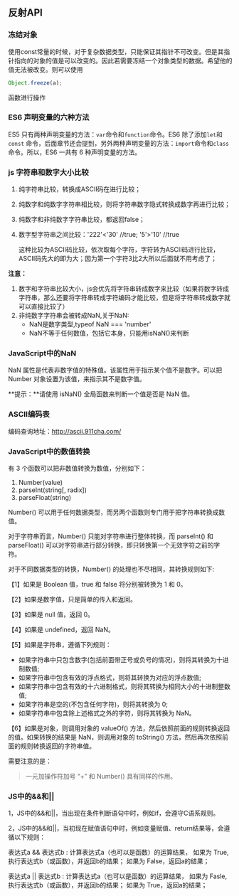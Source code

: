 ## 反射API

### 冻结对象

使用const常量的时候，对于复杂数据类型，只能保证其指针不可改变。但是其指针指向的对象的值是可以改变的。因此若需要冻结一个对象类型的数据。希望他的值无法被改变。则可以使用

```javascript
Object.freeze(a);
```

函数进行操作

### ES6 声明变量的六种方法

ES5 只有两种声明变量的方法：`var`命令和`function`命令。ES6 除了添加`let`和`const`
命令，后面章节还会提到，另外两种声明变量的方法：`import`命令和`class`命令。所以，ES6 一共有 6 种声明变量的方法。

### js 字符串和数字大小比较

1. 纯字符串比较，转换成ASCII码在进行比较；

2. 纯数字和纯数字字符串相比较，则将字符串数字隐式转换成数字再进行比较；

3. 纯数字和非纯数字字符串比较，都返回false；

4. 数字型字符串之间比较：'222'<'30' //true;  '5'>'10' //true

   这种比较为ASCII码比较，依次取每个字符，字符转为ASCII码进行比较，ASCII码先大的即为大；因为第一个字符3比2大所以后面就不用考虑了；

**注意：**

1. 数字和字符串比较大小，js会优先将字符串转成数字来比较（如果将数字转成字符串，那么还要将字符串转成字符编码才能比较，但是将字符串转成数字就可以直接比较了）
2. 非纯数字字符串会被转成NaN,关于NaN:
    - NaN是数字类型,typeof NaN === 'number'
    - NaN不等于任何数值，包括它本身，只能用isNaN()来判断

### JavaScript中的NaN

NaN 属性是代表非数字值的特殊值。该属性用于指示某个值不是数字。可以把 Number 对象设置为该值，来指示其不是数字值。

**提示：**请使用 isNaN() 全局函数来判断一个值是否是 NaN 值。

### ASCII编码表

编码查询地址：http://ascii.911cha.com/

### JavaScript中的数值转换

有 3 个函数可以把非数值转换为数值，分别如下：

1. Number(value)
2. parseInt(string[, radix])
3. parseFloat(string)

Number() 可以用于任何数据类型，而另两个函数则专门用于把字符串转换成数值。

对于字符串而言，Number() 只能对字符串进行整体转换，而 parseInt() 和 parseFloat() 可以对字符串进行部分转换，即只转换第一个无效字符之前的字符。

对于不同数据类型的转换，Number() 的处理也不尽相同，其转换规则如下:

【1】如果是 Boolean 值，true 和 false 将分别被转换为 1 和 0。

【2】如果是数字值，只是简单的传入和返回。

【3】如果是 null 值，返回 0。

【4】如果是 undefined，返回 NaN。

【5】如果是字符串，遵循下列规则：

- 如果字符串中只包含数字(包括前面带正号或负号的情况)，则将其转换为十进制数值;
- 如果字符串中包含有效的浮点格式，则将其转换为对应的浮点数值;
- 如果字符串中包含有效的十六进制格式，则将其转换为相同大小的十进制整数值;
- 如果字符串是空的(不包含任何字符)，则将其转换为 0;
- 如果字符串中包含除上述格式之外的字符，则将其转换为 NaN。

【6】如果是对象，则调用对象的 valueOf() 方法，然后依照前面的规则转换返回的值。如果转换的结果是 NaN，则调用对象的 toString()
方法，然后再次依照前面的规则转换返回的字符串值。

需要注意的是：

> 一元加操作符加号 “+” 和 Number() 具有同样的作用。

### JS中的&&和||

1，JS中的&&和||，当出现在条件判断语句中时，例如if，会遵守C语系规则。

2，JS中的&&和||，当初现在赋值语句中时，例如变量赋值、return结果等，会遵循以下规则：

表达式a && 表达式b : 计算表达式a（也可以是函数）的运算结果，
如果为 True, 执行表达式b（或函数），并返回b的结果；
如果为 False，返回a的结果；

表达式a || 表达式b :  计算表达式a（也可以是函数）的运算结果，
如果为 Fasle, 执行表达式b（或函数），并返回b的结果；
如果为 True，返回a的结果；